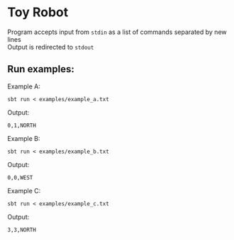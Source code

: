 # Toy Robot

Program accepts input from `stdin` as a list of commands separated by new lines  
Output is redirected to `stdout`

## Run examples:

Example A:
```
sbt run < examples/example_a.txt
```
Output:
```
0,1,NORTH
```

Example B:
```
sbt run < examples/example_b.txt
```
Output:
```
0,0,WEST
```

Example C:
```
sbt run < examples/example_c.txt
```
Output:
```
3,3,NORTH
```
